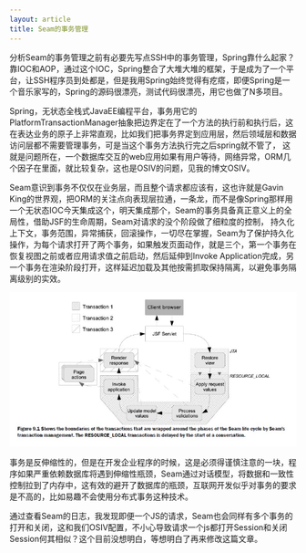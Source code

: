 ```yaml
---
layout: article
title: Seam的事务管理
---
```


分析Seam的事务管理之前有必要先写点SSH中的事务管理，Spring靠什么起家？靠IOC和AOP，通过这个IOC，Spring整合了大堆大堆的框架，于是成为了一个平台，让SSH程序员到处都是，但是我用Spring始终觉得有疙瘩，即便Spring是一个音乐家写的，Spring的源码很漂亮，测试代码很漂亮，用它也做了N多项目。


 
Spring，无状态全栈式JavaEE编程平台，事务用它的PlatformTransactionManager抽象把边界定在了一个方法的执行前和执行后，这在表达业务的原子上非常直观，比如我们把事务界定到应用层，然后领域层和数据访问层都不需要管理事务，可是当这个事务方法执行完之后spring就不管了，
这就是问题所在，一个数据库交互的web应用如果有用户等待，网络异常，ORM几个因子在里面，就比较复杂，这也是OSIV的问题，见我的博文OSIV。
 
Seam意识到事务不仅仅在业务层，而且整个请求都应该有，这也许就是Gavin King的世界观，把ORM的关注点向表现层拉通，一条龙，而不是像Spring那样用一个无状态IOC今天集成这个，明天集成那个，Seam的事务具备真正意义上的全局性，借助JSF的生命周期，Seam对请求的没个阶段做了细粒度的控制，
持久化上下文，事务范围，异常捕获，回滚操作，一切尽在掌握，Seam为了保护持久化操作，为每个请求打开了两个事务，如果触发页面动作，就是三个，第一个事务在恢复视图之前或者应用请求值之前启动，然后延伸到Invoke Application完成，另一个事务在渲染阶段打开，这样延迟加载及其他按需抓取保持隔离，以避免事务隔离级别的实效。

![seam事务管理](/images/seam_transaction.jpg)


事务是反伸缩性的，但是在开发企业程序的时候，这是必须得谨慎注意的一块，程序如果严重依赖数据库将遇到伸缩性瓶颈，Seam通过对话模型，将数据和一致性控制拉到了内存中，这有效的避开了数据库的瓶颈，互联网开发似乎对事务的要求是不高的，比如易趣不会使用分布式事务这种技术。
 
通过查看Seam的日志，我发现即便一个JS的请求，Seam也会同样有多个事务的打开和关闭，这和我们OSIV配置，不小心导致请求一个js都打开Session和关闭Session何其相似？这个目前没想明白，等想明白了再来修改这篇文章。
